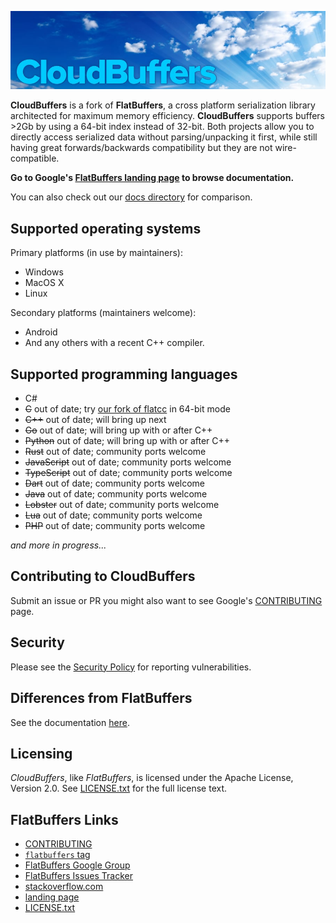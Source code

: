 ![CloudBuffers](./docs/images/cloudbuffers_banner.jpg) 


**CloudBuffers** is a fork of **FlatBuffers**, a cross platform serialization library architected for maximum memory efficiency. **CloudBuffers** supports buffers >2Gb by using a 64-bit index instead of 32-bit.  Both projects allow you to directly access serialized data without parsing/unpacking it first, while still having great forwards/backwards compatibility but they are not wire-compatible.

**Go to Google's [FlatBuffers landing page](https://google.github.io/flatbuffers) to browse documentation.**

You can also check out our [docs directory](docs) for comparison.

## Supported operating systems

Primary platforms (in use by maintainers):

* Windows
* MacOS X
* Linux

Secondary platforms (maintainers welcome):

* Android
* And any others with a recent C++ compiler.

## Supported programming languages

* C#
* ~~C~~ out of date; try [our fork of flatcc](/StirlingLabs/flatcc) in 64-bit mode
* ~~C++~~ out of date; will bring up next
* ~~Go~~ out of date; will bring up with or after C++
* ~~Python~~ out of date; will bring up with or after C++
* ~~Rust~~ out of date; community ports welcome
* ~~JavaScript~~ out of date; community ports welcome
* ~~TypeScript~~ out of date; community ports welcome
* ~~Dart~~ out of date; community ports welcome
* ~~Java~~ out of date; community ports welcome
* ~~Lobster~~ out of date; community ports welcome
* ~~Lua~~ out of date; community ports welcome
* ~~PHP~~ out of date; community ports welcome

*and more in progress...*

## Contributing to CloudBuffers
Submit an issue or PR you might also want to see Google's [CONTRIBUTING](http://github.com/google/flatbuffers/blob/master/CONTRIBUTING.md) page.

## Security
Please see the [Security Policy](SECURITY.md) for reporting vulnerabilities.

## Differences from FlatBuffers

See the documentation [here](docs/source/DifferencesFromFlat.md).

## Licensing
*CloudBuffers*, like *FlatBuffers*, is licensed under the Apache License, Version 2.0.
See [LICENSE.txt](LICENSE.txt) for the full license text.

## FlatBuffers Links

* [CONTRIBUTING](http://github.com/google/flatbuffers/blob/master/CONTRIBUTING.md)
* [`flatbuffers` tag](https://stackoverflow.com/questions/tagged/flatbuffers)
* [FlatBuffers Google Group](https://groups.google.com/forum/#!forum/flatbuffers)
* [FlatBuffers Issues Tracker](http://github.com/google/flatbuffers/issues)
* [stackoverflow.com](http://stackoverflow.com/search?q=flatbuffers)
* [landing page](https://google.github.io/flatbuffers)
* [LICENSE.txt](https://github.com/google/flatbuffers/blob/master/LICENSE.txt)

